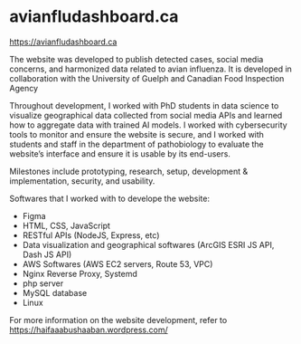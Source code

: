 # avianfludashboard.ca

https://avianfludashboard.ca

The website was developed to publish detected cases, social media concerns, and harmonized data related to avian influenza. It is developed in collaboration with the University of Guelph and Canadian Food Inspection Agency

Throughout development, I worked with PhD students in data science to visualize geographical data collected from social media APIs and learned how to aggregate data with trained AI models. I worked with cybersecurity tools to monitor and ensure the website is secure, and I worked with students and staff in the department of pathobiology to evaluate the website’s interface and ensure it is usable by its end-users.

Milestones include prototyping, research, setup, development & implementation, security, and usability.

Softwares that I worked with to develope the website:
  * Figma
  * HTML, CSS, JavaScript
  * RESTful APIs (NodeJS, Express, etc)
  * Data visualization and geographical softwares (ArcGIS ESRI JS API, Dash JS API)
  * AWS Softwares (AWS EC2 servers, Route 53, VPC)
  * Nginx Reverse Proxy, Systemd
  * php server
  * MySQL database
  * Linux

For more information on the website development, refer to https://haifaaabushaaban.wordpress.com/
